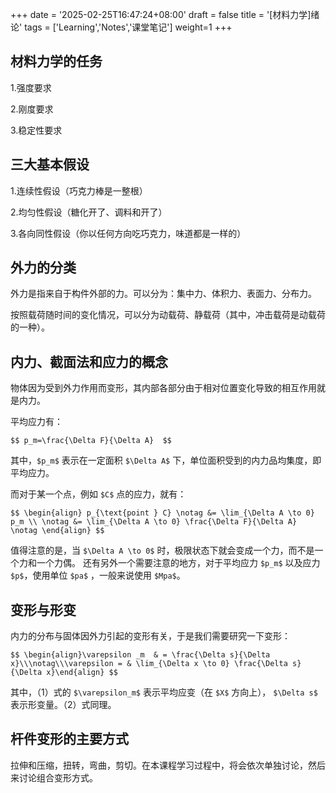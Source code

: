 +++
date = '2025-02-25T16:47:24+08:00'
draft = false
title = '[材料力学]绪论'
tags = ['Learning','Notes','课堂笔记']
weight=1
+++
## 材料力学的任务

1.强度要求

2.刚度要求

3.稳定性要求

## 三大基本假设

1.连续性假设（巧克力棒是一整根）

2.均匀性假设（糖化开了、调料和开了）

3.各向同性假设（你以任何方向吃巧克力，味道都是一样的）

## 外力的分类

外力是指来自于构件外部的力。可以分为：集中力、体积力、表面力、分布力。

按照载荷随时间的变化情况，可以分为动载荷、静载荷（其中，冲击载荷是动载荷的一种）。

## 内力、截面法和应力的概念

物体因为受到外力作用而变形，其内部各部分由于相对位置变化导致的相互作用就是内力。

平均应力有：

`$$
p_m=\frac{\Delta F}{\Delta A} 
$$`

其中，`$p_m$`  表示在一定面积 `$\Delta A$` 下，单位面积受到的内力品均集度，即平均应力。

而对于某一个点，例如 `$C$`  点的应力，就有：

`$$
\begin{align}
p_{\text{point } C} \notag &= \lim_{\Delta A \to 0} p_m \\ \notag
&= \lim_{\Delta A \to 0} \frac{\Delta F}{\Delta A} \notag
\end{align}
$$`

值得注意的是，当 `$\Delta A \to 0$` 时，极限状态下就会变成一个力，而不是一个力和一个力偶。
还有另外一个需要注意的地方，对于平均应力 `$p_m$` 以及应力 `$p$`，使用单位 `$pa$` ，一般来说使用 `$Mpa$`。

## 变形与形变

内力的分布与固体因外力引起的变形有关，于是我们需要研究一下变形：

`$$
\begin{align}\varepsilon _m  & = \frac{\Delta s}{\Delta x}\\\notag\\\varepsilon = & \lim_{\Delta x \to 0} \frac{\Delta s}{\Delta x}\end{align}
$$`

其中，（1）式的 `$\varepsilon_m$` 表示平均应变（在 `$X$` 方向上）， `$\Delta s$` 表示形变量。（2）式同理。

## 杆件变形的主要方式

拉伸和压缩，扭转，弯曲，剪切。在本课程学习过程中，将会依次单独讨论，然后来讨论组合变形方式。
